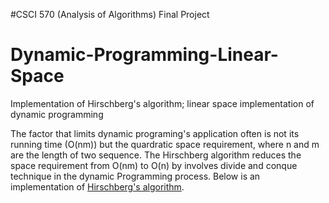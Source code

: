 #CSCI 570 (Analysis of Algorithms) Final Project

Dynamic-Programming-Linear-Space
================================

Implementation of Hirschberg's algorithm; linear space implementation of dynamic programming


The factor that limits dynamic programing's application often is not its running time (O(nm)) 
but the quardratic space requirement, where n and m are the length of two sequence.
The Hirschberg algorithm reduces the space requirement from O(nm) to O(n) by involves 
divide and conque technique in the dynamic Programming process. Below is an 
implementation of [Hirschberg's algorithm](http://en.wikipedia.org/wiki/Hirschberg's_algorithm).
